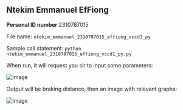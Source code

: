 ## Ntekim Emmanuel EfFiong
**Personal ID number** 2310787015

File name: `ntekim_emmanuel_2310787015_effiong_vccd1_py`

Sample call statement: `python ntekim_emmanuel_2310787015_effiong_vccd1_py.py`



When run, it will request you sir to input some parameters:

![image](https://github.com/Effiong33/VCVD-coding/assets/159038026/0516a8dc-71f3-4a89-b74c-b573c41d6b24)



Output will be braking distance, then an image with relevant graphs:

![image](https://github.com/Effiong33/VCVD-coding/assets/159038026/f591db4a-0e1b-4f81-8059-3e7aac193281)



